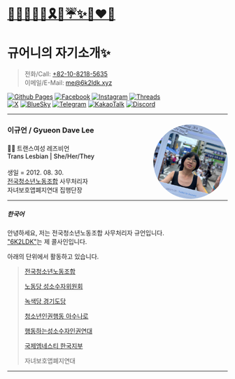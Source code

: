 <!DOCTYPE html>
<html lang="en-US">
  <head>
    <meta charset="UTF-8">
    <meta http-equiv="X-UA-Compatible" content="IE=edge">
    <meta name="viewport" content="width=device-width, initial-scale=1">

<link rel="stylesheet" href="style.css">
<link rel="me" href="https://qdon.space/@6k2ldk">
<link rel="preconnect" href="https://fonts.googleapis.com">
<link rel="preconnect" href="https://fonts.gstatic.com" crossorigin>
<link href="https://fonts.googleapis.com/css2?family=Gothic+A1:wght@100;200;300;400;500;600;700;800;900&display=swap" rel="stylesheet"
<meta property="og:title" content="규어니의 자기소개✨️" />
<meta property="og:locale" content="en_US" />
<meta name="description" content="이것저것 하는 퀴어공주의 사이트" />
<meta property="og:description" content="이것저것 하는 퀴어공주의 사이트" />
<link rel="canonical" href="6k2ldk.github.io/" />
<meta property="og:url" content="6k2ldk.github.io/" />
<meta property="og:site_name" content="🏳️‍⚧️🏳️‍🌈🍉🎗🌹☔️✨️👩‍❤️‍👩" />
<meta property="og:type" content="website" />
<meta property="og:image" content="/assets/images/프로필사진.png" />
<meta name="twitter:card" content="summary" />
<meta property="twitter:title" content="규어니의 자기소개✨️" />
<link rel="icon" href="favicon.ico"
  </head>
  <body>
    <div class="container-lg px-3 my-5 markdown-body">
<h1><a href="https://6k2ldk.xyz/">🏳️‍⚧️🏳️‍🌈🍉🎗🌹☔️✨️👩‍❤️‍👩</a></h1>
<h1 id="규어니의-자기소개️">규어니의 자기소개✨️</h1>
<blockquote>
  <p>전화/Call: <a href="tel:+821082185635">+82-10-8218-5635</a><br />
이메일/E-Mail: <a href="mailto:me@6k2ldk.xyz">me@6k2ldk.xyz</a></p>
</blockquote>
<p><a href="https://github.com/6k2ldk"><img src="https://img.shields.io/badge/github%20pages-121013?style=for-the-badge&amp;logo=github&amp;logoColor=white" alt="Github Pages" /></a> <a href="https://www.facebook.com/6k2ldk"><img src="https://img.shields.io/badge/Facebook-%231877F2.svg?style=for-the-badge&amp;logo=Facebook&amp;logoColor=white" alt="Facebook" /></a> <a href="https://instagram.com/me6k2ldk"><img src="https://img.shields.io/badge/Instagram-%23E4405F.svg?style=for-the-badge&amp;logo=Instagram&amp;logoColor=white" alt="Instagram" /></a>
<a href="https://threads.net/me6k2ldk"><img src="https://img.shields.io/badge/Threads-000000?style=for-the-badge&amp;logo=Threads&amp;logoColor=white" alt="Threads" /></a> <br />
<a href="https://x.com/me6k2ldk"><img src="https://img.shields.io/badge/X-%23000000.svg?style=for-the-badge&amp;logo=X&amp;logoColor=white" alt="X" /></a>
<a href="https://bsky.app/profile/6k2ldk.xyz"><img src="https://img.shields.io/badge/Bluesky-0285FF?logo=bluesky&logoColor=fff&style=for-the-badge" alt="BlueSky" /></a>
<a href="https://t.me/me6K2LDK"><img src="https://img.shields.io/badge/Telegram-2CA5E0?style=for-the-badge&amp;logo=telegram&amp;logoColor=white" alt="Telegram" /></a>
<a href="https://open.kakao.com/me/6k2ldkinwork"><img src="https://img.shields.io/badge/kakaotalk-ffcd00.svg?style=for-the-badge&amp;logo=kakaotalk&amp;logoColor=000000" alt="KakaoTalk" /></a>
<a href="https://discord.com/users/835870243804676158"><img src="https://img.shields.io/badge/Discord-%235865F2.svg?style=for-the-badge&amp;logo=discord&amp;logoColor=white" alt="Discord" /></a></p>
<hr />
<div>
  <div style="float:right; display:table-cell; vertical-align:middle">
    <img style="width:170px; height:170px; border-radius:50%" src= "assets/images/대퀴.jpg" />
  </div>
  <div>
    <h3>이규언 / Gyueon Dave Lee</h3>
    <h4 style="font-weight:500">🏳️‍🌈 트랜스여성 레즈비언<br>Trans Lesbian | She/Her/They</h4>
    <p>생일 = 2012. 08. 30. <br /> <a href="https://x.com/YouthLaborUnion">전국청소년노동조합</a> 사무처리자 <br> 자녀보호앱폐지연대 집행단장</p>
  </div>
</div>
<hr />
<h5 id="한국어">한국어</h5>
<p>안녕하세요, 저는 전국청소년노동조합 사무처리자 규언입니다. <br>
  <a href="https://qrz.com/db/6k2ldk/">"6K2LDK"</a>는 제 콜사인입니다.</p>

<p>아래의 단위에서 활동하고 있습니다.</p>
<blockquote>
  <p><a href="https://x.com/YouthLaborUnion">전국청소년노동조합</a></p>

  <p><a href="https://www.laborparty.kr">노동당 성소수자위원회</a></p>

  <p><a href="https://kgreens.org">녹색당 경기도당</a></p>

  <p><a href="https://asunaro.or.kr">청소년인권행동 아수나로</a></p>

  <p><a href="https://lgbtpride.or.kr">행동하는성소수자인권연대</a></p>

  <p><a href="https://amnesty.or.kr">국제엠네스티 한국지부</a></p>

  <p>자녀보호앱폐지연대</p>
</blockquote>

<hr />
  </body>
</html>
